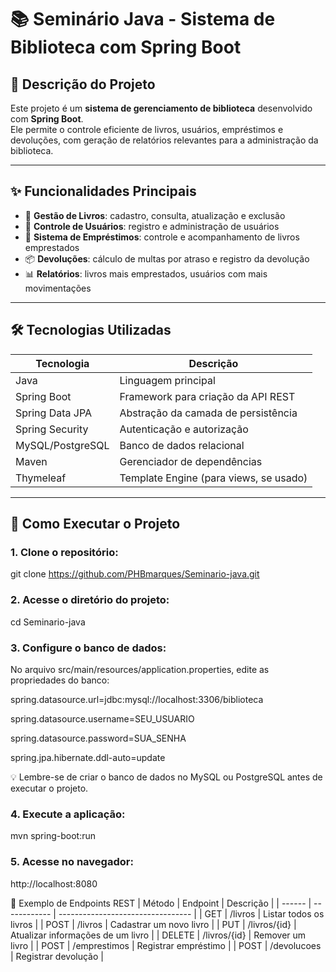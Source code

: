 # 📚 Seminário Java - Sistema de Biblioteca com Spring Boot

## 🧾 Descrição do Projeto

Este projeto é um **sistema de gerenciamento de biblioteca** desenvolvido com **Spring Boot**.  
Ele permite o controle eficiente de livros, usuários, empréstimos e devoluções, com geração de relatórios relevantes para a administração da biblioteca.

---

## ✨ Funcionalidades Principais

- 📖 **Gestão de Livros**: cadastro, consulta, atualização e exclusão  
- 👥 **Controle de Usuários**: registro e administração de usuários  
- 🔁 **Sistema de Empréstimos**: controle e acompanhamento de livros emprestados  
- 📦 **Devoluções**: cálculo de multas por atraso e registro da devolução  
- 📊 **Relatórios**: livros mais emprestados, usuários com mais movimentações

---

## 🛠️ Tecnologias Utilizadas

| Tecnologia       | Descrição                                  |
|------------------|----------------------------------------------|
| Java             | Linguagem principal                         |
| Spring Boot      | Framework para criação da API REST          |
| Spring Data JPA  | Abstração da camada de persistência         |
| Spring Security  | Autenticação e autorização                  |
| MySQL/PostgreSQL | Banco de dados relacional                   |
| Maven            | Gerenciador de dependências                 |
| Thymeleaf        | Template Engine (para views, se usado)      |

---

## 🚀 Como Executar o Projeto

### 1. Clone o repositório:

git clone https://github.com/PHBmarques/Seminario-java.git

### 2. Acesse o diretório do projeto:

cd Seminario-java

### 3. Configure o banco de dados:

No arquivo src/main/resources/application.properties, edite as propriedades do banco:

spring.datasource.url=jdbc:mysql://localhost:3306/biblioteca

spring.datasource.username=SEU_USUARIO

spring.datasource.password=SUA_SENHA

spring.jpa.hibernate.ddl-auto=update


💡 Lembre-se de criar o banco de dados no MySQL ou PostgreSQL antes de executar o projeto.

### 4. Execute a aplicação:

mvn spring-boot:run

### 5. Acesse no navegador:

http://localhost:8080

🧠 Exemplo de Endpoints REST
| Método | Endpoint     | Descrição                         |
| ------ | ------------ | --------------------------------- |
| GET    | /livros      | Listar todos os livros            |
| POST   | /livros      | Cadastrar um novo livro           |
| PUT    | /livros/{id} | Atualizar informações de um livro |
| DELETE | /livros/{id} | Remover um livro                  |
| POST   | /emprestimos | Registrar empréstimo              |
| POST   | /devolucoes  | Registrar devolução               |

